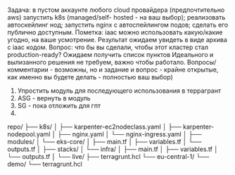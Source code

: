 ###
Задача: в пустом аккаунте любого cloud провайдера
(предпочтительно aws) запустить k8s (managed/self-
hosted - на ваш выбор); реализовать автоскейлинг нод;
запустить nginx с автоспейлингом подов; сделать его
публично доступным.
Пометка: іаас можно использовать какую/какие угодно,
на ваше усмотрение. Результат ожидаем увидеть в виде
архива с іаас кодом.
Вопрос: что бы вы сделали, чтобы этот кластер стал
production-ready? Ожидаем получить список пунктов
Идеального и вылизанного решения не требуем, важно
чтобы работало. Вопросы/комментарии - возможны, но
и задание и вопрос - крайне открытые, как именно вы
будете делать - полностью ваш выбор)


1. Упростить модуль для последующего использования в террагрант
2. ASG - вернуть в модуль
3. SG - пока отложить для гпт
4. 


repo/
├── k8s/
│   ├── karpenter-ec2nodeclass.yaml
│   ├── karpenter-nodepool.yaml
│   ├── nginx.yaml
│   └── nginx-ingress.yaml
│
├── modules/
│   └── eks-core/
│       ├── main.tf
│       ├── variables.tf
│       └── outputs.tf
│
├── stacks/
│   └── infra/
│       ├── main.tf
│       ├── variables.tf
│       └── outputs.tf
│
└── live/
    ├── terragrunt.hcl
    └── eu-central-1/
        └── demo/
            └── terragrunt.hcl